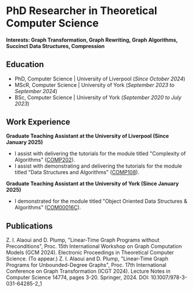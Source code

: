 # PhD Researcher in Theoretical Computer Science

#### Interests: Graph Transformation, Graph Rewriting, Graph Algorithms, Succinct Data Structures, Compression

## Education
- PhD, Computer Science | University of Liverpool (_Since October 2024_)								       		
- MScR, Computer Science	| University of York (_September 2023 to September 2024_)	 			        		
- BSc, Computer Science | University of York (_September 2020 to July 2023_)

## Work Experience
**Graduate Teaching Assistant at the University of Liverpool (Since January 2025)**
- I assist with delivering the tutorials for the module titled "Complexity of Algorithms" ([COMP202](https://www.liverpool.ac.uk/info/portal/pls/portal/tulwwwmerge.mergepage?p_template=m_cs&p_tulipproc=moddets&p_params=%3Fp_module_id%3D199252)).
- I assist with demonstrating and delivering the tutorials for the module titled "Data Structures and Algorithms" ([COMP108](https://www.liverpool.ac.uk/info/portal/pls/portal/tulwwwmerge.mergepage?p_template=m_cs&p_tulipproc=moddets&p_params=%3Fp_module_id%3D189059)).

**Graduate Teaching Assistant at the University of York (Since January 2025)**
- I demonstrated for the module titled "Object Oriented Data Structures & Algorithms" ([COM00016C](https://www.york.ac.uk/students/studying/manage/programmes/module-catalogue/module/COM00016C/latest)).

## Publications
Z. I. Alaoui and D. Plump, "Linear-Time Graph Programs without Preconditions", Proc. 15th International Workshop on Graph Computation Models (GCM 2024). Electronic Proceedings in Theoretical Computer Science. (To appear.)
Z. I. Alaoui and D. Plump, "Linear-Time Graph Programs for Unbounded-Degree Graphs", Proc. 17th International Conference on Graph Transformation (ICGT 2024). Lecture Notes in Computer Science 14774, pages 3-20. Springer, 2024. DOI: 10.1007/978-3-031-64285-2_1
